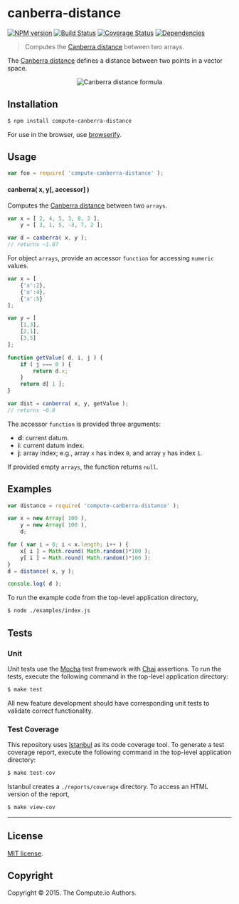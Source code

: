 canberra-distance
===
[![NPM version][npm-image]][npm-url] [![Build Status][travis-image]][travis-url] [![Coverage Status][coveralls-image]][coveralls-url] [![Dependencies][dependencies-image]][dependencies-url]

>  Computes the [Canberra distance](http://en.wikipedia.org/wiki/Canberra_distance) between two arrays.

The [Canberra distance](http://en.wikipedia.org/wiki/Canberra_distance) defines a distance between two points in a vector space.

<div class="equation" align="center" data-raw-text="d(\mathbf{x}, \mathbf{y}) = \sum_{i=0}^{n-1} \frac{|x_i-y_i|}{|x_i|+|y_i|}" data-equation="eq:canberra_similarity">
	<img src="https://cdn.rawgit.com/compute-io/canberra-distance/4c2edc96655033992dfb9605f8a81a11db21bcf3/docs/img/eqn.svg" alt="Canberra distance formula">
	<br>
</div>

## Installation

``` bash
$ npm install compute-canberra-distance
```

For use in the browser, use [browserify](https://github.com/substack/node-browserify).


## Usage

``` javascript
var foo = require( 'compute-canberra-distance' );
```

#### canberra( x, y[, accessor] )

Computes the [Canberra distance](http://en.wikipedia.org/wiki/Canberra_distance) between two `arrays`.

``` javascript
var x = [ 2, 4, 5, 3, 8, 2 ],
	y = [ 3, 1, 5, -3, 7, 2 ];

var d = canberra( x, y );
// returns ~1.87
```

For object `arrays`, provide an accessor `function` for accessing `numeric` values.

``` javascript
var x = [
	{'x':2},
	{'x':4},
	{'x':5}
];

var y = [
	[1,3],
	[2,1],
	[3,5]
];

function getValue( d, i, j ) {
	if ( j === 0 ) {
		return d.x;
	}
	return d[ 1 ];
}

var dist = canberra( x, y, getValue );
// returns ~0.8
```

The accessor `function` is provided three arguments:

-	__d__: current datum.
-	__i__: current datum index.
-	__j__: array index; e.g., array `x` has index `0`, and array `y` has index `1`.

If provided empty `arrays`, the function returns `null`.

## Examples

``` javascript
var distance = require( 'compute-canberra-distance' );

var x = new Array( 100 ),
	y = new Array( 100 ),
	d;

for ( var i = 0; i < x.length; i++ ) {
	x[ i ] = Math.round( Math.random()*100 );
	y[ i ] = Math.round( Math.random()*100 );
}
d = distance( x, y );

console.log( d );
```

To run the example code from the top-level application directory,

``` bash
$ node ./examples/index.js
```


## Tests

### Unit

Unit tests use the [Mocha](http://mochajs.org/) test framework with [Chai](http://chaijs.com) assertions. To run the tests, execute the following command in the top-level application directory:

``` bash
$ make test
```

All new feature development should have corresponding unit tests to validate correct functionality.


### Test Coverage

This repository uses [Istanbul](https://github.com/gotwarlost/istanbul) as its code coverage tool. To generate a test coverage report, execute the following command in the top-level application directory:

``` bash
$ make test-cov
```

Istanbul creates a `./reports/coverage` directory. To access an HTML version of the report,

``` bash
$ make view-cov
```


---
## License

[MIT license](http://opensource.org/licenses/MIT).


## Copyright

Copyright &copy; 2015. The Compute.io Authors.


[npm-image]: http://img.shields.io/npm/v/compute-canberra-distance.svg
[npm-url]: https://npmjs.org/package/compute-canberra-distance

[travis-image]: http://img.shields.io/travis/compute-io/canberra-distance/master.svg
[travis-url]: https://travis-ci.org/compute-io/canberra-distance

[coveralls-image]: https://img.shields.io/coveralls/compute-io/canberra-distance/master.svg
[coveralls-url]: https://coveralls.io/r/compute-io/canberra-distance?branch=master

[dependencies-image]: http://img.shields.io/david/compute-io/canberra-distance.svg
[dependencies-url]: https://david-dm.org/compute-io/canberra-distance

[dev-dependencies-image]: http://img.shields.io/david/dev/compute-io/canberra-distance.svg
[dev-dependencies-url]: https://david-dm.org/dev/compute-io/canberra-distance

[github-issues-image]: http://img.shields.io/github/issues/compute-io/canberra-distance.svg
[github-issues-url]: https://github.com/compute-io/canberra-distance/issues
